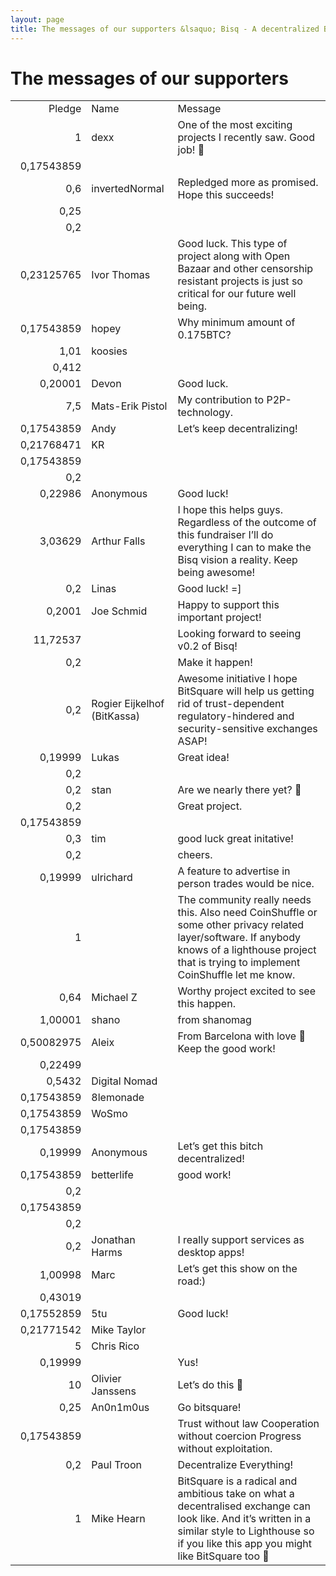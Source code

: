 ```yaml
---
layout: page
title: The messages of our supporters &lsaquo; Bisq - A decentralized Bitcoin exchange network
---
```

<h1>The messages of our supporters</h1>

<table cellspacing="0" border="0">
  <colgroup span="2" width="192"></colgroup>
  <colgroup width="1319"></colgroup>
  <tr>
    <td align="right">Pledge</td>
    <td align="left">Name</td>
    <td align="left">Message</td>
  </tr>
  <tr>
    <td height="19" align="right" sdval="1" sdnum="3079;">1</td>
    <td align="left">dexx</td>
    <td align="left">One of the most exciting projects I recently saw. Good job! 🙂</td>
  </tr>
  <tr>
    <td height="19" align="right" sdval="0,17543859" sdnum="3079;">0,17543859</td>
    <td align="left"></td>
    <td align="left"></td>
  </tr>
  <tr>
    <td height="19" align="right" sdval="0,6" sdnum="3079;">0,6</td>
    <td align="left">invertedNormal</td>
    <td align="left">Repledged more as promised. Hope this succeeds!</td>
  </tr>
  <tr>
    <td height="19" align="right" sdval="0,25" sdnum="3079;">0,25</td>
    <td align="left"></td>
    <td align="left"></td>
  </tr>
  <tr>
    <td height="19" align="right" sdval="0,2" sdnum="3079;">0,2</td>
    <td align="left"></td>
    <td align="left"></td>
  </tr>
  <tr>
    <td height="19" align="right" sdval="0,23125765" sdnum="3079;">0,23125765</td>
    <td align="left">Ivor Thomas</td>
    <td align="left">Good luck. This type of project along with Open Bazaar and other censorship resistant projects is just so critical for our future well being.</td>
  </tr>
  <tr>
    <td height="19" align="right" sdval="0,17543859" sdnum="3079;">0,17543859</td>
    <td align="left">hopey</td>
    <td align="left">Why minimum amount of 0.175BTC?</td>
  </tr>
  <tr>
    <td height="19" align="right" sdval="1,01" sdnum="3079;">1,01</td>
    <td align="left">koosies</td>
    <td align="left"></td>
  </tr>
  <tr>
    <td height="19" align="right" sdval="0,412" sdnum="3079;">0,412</td>
    <td align="left"></td>
    <td align="left"></td>
  </tr>
  <tr>
    <td height="19" align="right" sdval="0,20001" sdnum="3079;">0,20001</td>
    <td align="left">Devon</td>
    <td align="left">Good luck.</td>
  </tr>
  <tr>
    <td height="19" align="right" sdval="7,5" sdnum="3079;">7,5</td>
    <td align="left">Mats-Erik Pistol</td>
    <td align="left">My contribution to P2P-technology.</td>
  </tr>
  <tr>
    <td height="19" align="right" sdval="0,17543859" sdnum="3079;">0,17543859</td>
    <td align="left">Andy</td>
    <td align="left">Let&#8217;s keep decentralizing!</td>
  </tr>
  <tr>
    <td height="19" align="right" sdval="0,21768471" sdnum="3079;">0,21768471</td>
    <td align="left">KR</td>
    <td align="left"></td>
  </tr>
  <tr>
    <td height="19" align="right" sdval="0,17543859" sdnum="3079;">0,17543859</td>
    <td align="left"></td>
    <td align="left"></td>
  </tr>
  <tr>
    <td height="19" align="right" sdval="0,2" sdnum="3079;">0,2</td>
    <td align="left"></td>
    <td align="left"></td>
  </tr>
  <tr>
    <td height="19" align="right" sdval="0,22986" sdnum="3079;">0,22986</td>
    <td align="left">Anonymous</td>
    <td align="left">Good luck!</td>
  </tr>
  <tr>
    <td height="19" align="right" sdval="3,03629" sdnum="3079;">3,03629</td>
    <td align="left">Arthur Falls</td>
    <td align="left">I hope this helps guys. Regardless of the outcome of this fundraiser I&#8217;ll do everything I can to make the Bisq vision a reality. Keep being awesome!</td>
  </tr>
  <tr>
    <td height="19" align="right" sdval="0,2" sdnum="3079;">0,2</td>
    <td align="left">Linas</td>
    <td align="left">Good luck! =]</td>
  </tr>
  <tr>
    <td height="19" align="right" sdval="0,2001" sdnum="3079;">0,2001</td>
    <td align="left">Joe Schmid</td>
    <td align="left">Happy to support this important project!</td>
  </tr>
  <tr>
    <td height="19" align="right" sdval="11,72537" sdnum="3079;">11,72537</td>
    <td align="left"></td>
    <td align="left">Looking forward to seeing v0.2 of Bisq!</td>
  </tr>
  <tr>
    <td height="19" align="right" sdval="0,2" sdnum="3079;">0,2</td>
    <td align="left"></td>
    <td align="left">Make it happen!</td>
  </tr>
  <tr>
    <td height="19" align="right" sdval="0,2" sdnum="3079;">0,2</td>
    <td align="left">Rogier Eijkelhof (BitKassa)</td>
    <td align="left">Awesome initiative I hope BitSquare will help us getting rid of trust-dependent regulatory-hindered and security-sensitive exchanges ASAP!</td>
  </tr>
  <tr>
    <td height="19" align="right" sdval="0,19999" sdnum="3079;">0,19999</td>
    <td align="left">Lukas</td>
    <td align="left">Great idea!</td>
  </tr>
  <tr>
    <td height="19" align="right" sdval="0,2" sdnum="3079;">0,2</td>
    <td align="left"></td>
    <td align="left"></td>
  </tr>
  <tr>
    <td height="19" align="right" sdval="0,2" sdnum="3079;">0,2</td>
    <td align="left">stan</td>
    <td align="left">Are we nearly there yet? 🙂</td>
  </tr>
  <tr>
    <td height="19" align="right" sdval="0,2" sdnum="3079;">0,2</td>
    <td align="left"></td>
    <td align="left">Great project.</td>
  </tr>
  <tr>
    <td height="19" align="right" sdval="0,17543859" sdnum="3079;">0,17543859</td>
    <td align="left"></td>
    <td align="left"></td>
  </tr>
  <tr>
    <td height="19" align="right" sdval="0,3" sdnum="3079;">0,3</td>
    <td align="left">tim</td>
    <td align="left">good luck great initative!</td>
  </tr>
  <tr>
    <td height="19" align="right" sdval="0,2" sdnum="3079;">0,2</td>
    <td align="left"></td>
    <td align="left">cheers.</td>
  </tr>
  <tr>
    <td height="19" align="right" sdval="0,19999" sdnum="3079;">0,19999</td>
    <td align="left">ulrichard</td>
    <td align="left">A feature to advertise in person trades would be nice.</td>
  </tr>
  <tr>
    <td height="19" align="right" sdval="1" sdnum="3079;">1</td>
    <td align="left"></td>
    <td align="left">The community really needs this. Also need CoinShuffle or some other privacy related layer/software. If anybody knows of a lighthouse project that is trying to implement CoinShuffle let me know.</td>
  </tr>
  <tr>
    <td height="19" align="right" sdval="0,64" sdnum="3079;">0,64</td>
    <td align="left">Michael Z</td>
    <td align="left">Worthy project excited to see this happen.</td>
  </tr>
  <tr>
    <td height="19" align="right" sdval="1,00001" sdnum="3079;">1,00001</td>
    <td align="left">shano</td>
    <td align="left">from shanomag</td>
  </tr>
  <tr>
    <td height="19" align="right" sdval="0,50082975" sdnum="3079;">0,50082975</td>
    <td align="left">Aleix</td>
    <td align="left">From Barcelona with love 🙂 Keep the good work!</td>
  </tr>
  <tr>
    <td height="19" align="right" sdval="0,22499" sdnum="3079;">0,22499</td>
    <td align="left"></td>
    <td align="left"></td>
  </tr>
  <tr>
    <td height="19" align="right" sdval="0,5432" sdnum="3079;">0,5432</td>
    <td align="left">Digital Nomad</td>
    <td align="left"></td>
  </tr>
  <tr>
    <td height="19" align="right" sdval="0,17543859" sdnum="3079;">0,17543859</td>
    <td align="left">8lemonade</td>
    <td align="left"></td>
  </tr>
  <tr>
    <td height="19" align="right" sdval="0,17543859" sdnum="3079;">0,17543859</td>
    <td align="left">WoSmo</td>
    <td align="left"></td>
  </tr>
  <tr>
    <td height="19" align="right" sdval="0,17543859" sdnum="3079;">0,17543859</td>
    <td align="left"></td>
    <td align="left"></td>
  </tr>
  <tr>
    <td height="19" align="right" sdval="0,19999" sdnum="3079;">0,19999</td>
    <td align="left">Anonymous</td>
    <td align="left">Let&#8217;s get this bitch decentralized!</td>
  </tr>
  <tr>
    <td height="19" align="right" sdval="0,17543859" sdnum="3079;">0,17543859</td>
    <td align="left">betterlife</td>
    <td align="left">good work!</td>
  </tr>
  <tr>
    <td height="19" align="right" sdval="0,2" sdnum="3079;">0,2</td>
    <td align="left"></td>
    <td align="left"></td>
  </tr>
  <tr>
    <td height="19" align="right" sdval="0,17543859" sdnum="3079;">0,17543859</td>
    <td align="left"></td>
    <td align="left"></td>
  </tr>
  <tr>
    <td height="19" align="right" sdval="0,2" sdnum="3079;">0,2</td>
    <td align="left"></td>
    <td align="left"></td>
  </tr>
  <tr>
    <td height="19" align="right" sdval="0,2" sdnum="3079;">0,2</td>
    <td align="left">Jonathan Harms</td>
    <td align="left">I really support services as desktop apps!</td>
  </tr>
  <tr>
    <td height="19" align="right" sdval="1,00998" sdnum="3079;">1,00998</td>
    <td align="left">Marc</td>
    <td align="left">Let&#8217;s get this show on the road:)</td>
  </tr>
  <tr>
    <td height="19" align="right" sdval="0,43019" sdnum="3079;">0,43019</td>
    <td align="left"></td>
    <td align="left"></td>
  </tr>
  <tr>
    <td height="19" align="right" sdval="0,17552859" sdnum="3079;">0,17552859</td>
    <td align="left">5tu</td>
    <td align="left">Good luck!</td>
  </tr>
  <tr>
    <td height="19" align="right" sdval="0,21771542" sdnum="3079;">0,21771542</td>
    <td align="left">Mike Taylor</td>
    <td align="left"></td>
  </tr>
  <tr>
    <td height="19" align="right" sdval="5" sdnum="3079;">5</td>
    <td align="left">Chris Rico</td>
    <td align="left"></td>
  </tr>
  <tr>
    <td height="19" align="right" sdval="0,19999" sdnum="3079;">0,19999</td>
    <td align="left"></td>
    <td align="left">Yus!</td>
  </tr>
  <tr>
    <td height="19" align="right" sdval="10" sdnum="3079;">10</td>
    <td align="left">Olivier Janssens</td>
    <td align="left">Let&#8217;s do this 🙂</td>
  </tr>
  <tr>
    <td height="19" align="right" sdval="0,25" sdnum="3079;">0,25</td>
    <td align="left">An0n1m0us</td>
    <td align="left">Go bitsquare!</td>
  </tr>
  <tr>
    <td height="19" align="right" sdval="0,17543859" sdnum="3079;">0,17543859</td>
    <td align="left"></td>
    <td align="left">Trust without law Cooperation without coercion Progress without exploitation.</td>
  </tr>
  <tr>
    <td height="19" align="right" sdval="0,2" sdnum="3079;">0,2</td>
    <td align="left">Paul Troon</td>
    <td align="left">Decentralize Everything!</td>
  </tr>
  <tr>
    <td height="19" align="right" sdval="1" sdnum="3079;">1</td>
    <td align="left">Mike Hearn</td>
    <td align="left">BitSquare is a radical and ambitious take on what a decentralised exchange can look like. And it&#8217;s written in a similar style to Lighthouse so if you like this app you might like BitSquare too 🙂</td>
  </tr>
</table>
